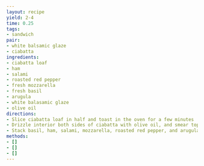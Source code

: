 ```yaml
---
layout: recipe
yield: 2-4
time: 0.25
tags:
- sandwich
pair:
- white balsamic glaze
- ciabatta
ingredients:
- ciabatta loaf
- ham
- salami
- roasted red pepper
- fresh mozzarella
- fresh basil
- arugula
- white balasamic glaze
- olive oil
directions:
- Slice ciabatta loaf in half and toast in the oven for a few minutes
- Drizzle interior both sides of ciabatta with olive oil, and smear top half with balsamic glaze
- Stack basil, ham, salami, mozzarella, roasted red pepper, and arugula
methods:
- []
- []
- []
---
```

